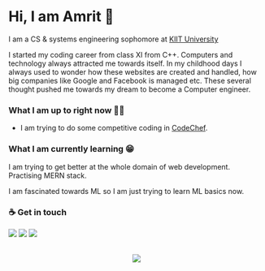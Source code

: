 # Hi, I am Amrit 👋

I am a CS & systems engineering sophomore at [KIIT University](https://kiit.ac.in/)

I started my coding career from class XI from C++. Computers and technology always attracted me towards itself. In my childhood days I always used to wonder how these websites are created and handled, how big companies like Google and Facebook is managed etc. These several thought pushed me towards my dream to become a Computer engineer.

### What I am up to right now 👨‍💻 

* I am trying to do some competitive coding in [CodeChef](https://www.codechef.com/users/amrit_ranjan).

### What I am currently learning 😁

I am trying to get better at the whole domain of web development. Practising MERN stack. 

I am fascinated towards ML so I am just trying to learn ML basics now.

### ☕ Get in touch 
<a href="https://twitter.com/Amrit_Ranjan789"><img src="https://img.shields.io/badge/twitter-%231DA1F2.svg?&style=for-the-badge&logo=twitter&logoColor=white"/></a>  <a href="https://www.linkedin.com/in/amrit-ranjan-013a451a9/"><img src="https://img.shields.io/badge/linkedin-%230077B5.svg?&style=for-the-badge&logo=linkedin&logoColor=white"/></a> <a href="https://ranjanamrit.github.io"><img src="https://img.shields.io/badge/website-%233DA639.svg?&style=for-the-badge&logo=opensourceinitiative&logoColor=white"></a>

<br>

<div align="center">
<img src="https://github-readme-stats.vercel.app/api?username=ranjanamrit&show_icons=true&theme=radical"/>
</div>


<!--
**ranjanamrit/ranjanamrit** is a ✨ _special_ ✨ repository because its `README.md` (this file) appears on your GitHub profile.

Here are some ideas to get you started:

- 🔭 I’m currently working on ...
- 🌱 I’m currently learning ...
- 👯 I’m looking to collaborate on ...
- 🤔 I’m looking for help with ...
- 💬 Ask me about ...
- 📫 How to reach me: ...
- 😄 Pronouns: ...
- ⚡ Fun fact: ...
-->

